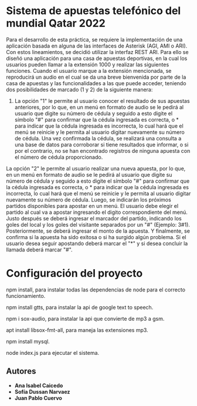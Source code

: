 # Sistema de apuestas telefónico del mundial Qatar 2022

Para el desarrollo de esta práctica, se requiere la implementación de una aplicación basada en alguna de las interfaces de Asterisk (AGI, AMI o ARI). Con estos lineamientos, se decidió utilizar la interfaz REST ARI. Para ello se diseñó una aplicación para una casa de apuestas deportivas, en la cual los usuarios pueden llamar a la extensión 1000 y realizar las siguientes funciones. Cuando el usuario marque a la extensión mencionada, se reproducirá un audio en el cual se da una breve bienvenida por parte de la casa de apuestas y las funcionalidades a las que puede acceder, teniendo dos posibilidades de marcado (1 y 2) de la siguiente manera:

1. La opción "1" le permite al usuario conocer el resultado de sus apuestas anteriores, por lo que, en un menú en formato de audio se le pedirá al usuario que digite su número de cédula y seguido a esto digite el símbolo "#" para confirmar que la cédula ingresada es correcta, o * para indicar que la cédula ingresada es incorrecta, lo cual hará que el menú se reinicie y le permita al usuario digitar nuevamente su número de cédula. Una vez confirmada la cédula, se realizará una consulta a una base de datos para corroborar si tiene resultados que informar, o si por el contrario, no se han encontrado registros de ninguna apuesta con el número de cédula proporcionado.

La opción "2" le permite al usuario realizar una nueva apuesta, por lo que, en un menú en formato de audio se le pedirá al usuario que digite su número de cédula y seguido a esto digite el símbolo "#" para confirmar que la cédula ingresada es correcta, o * para indicar que la cédula ingresada es incorrecta, lo cual hará que el menú se reinicie y le permita al usuario digitar nuevamente su número de cédula. Luego, se indicarán los próximos partidos disponibles para apostar en un menú. El usuario debe elegir el partido al cual va a apostar ingresando el digito correspondiente del menú. Justo después se deberá ingresar el marcador del partido, indicando los goles del local y los goles del visitante separados por un "#" (Ejemplo: 3#1). Posteriormente, se deberá ingresar el monto de la apuesta. Y finalmente, se confirma si la apuesta ha sido exitosa o si ha surgido algún problema. Si el usuario desea seguir apostando deberá marcar el "*" y si desea concluir la llamada deberá marcar "#". 

# Configuración del proyecto
npm install, para instalar todas las dependencias de node para el correcto funcionamiento.



npm install gtts, para instalar la api de google text to speech.


npm i sox-audio, para instalar la api que convierte de mp3 a gsm.


apt install libsox-fmt-all, para maneja las extensiones mp3.


npm install mysql.

node index.js para ejecutar el sistema.


## Autores

- **Ana Isabel Caicedo**
- **Sofía Dussan Narvaez**
- **Juan Pablo Cuervo**
